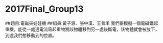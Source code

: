# 2017Final_Group13
##題目:電磁夾娃娃機 
##組員:黃子源、張中漢、王普禾 
我們要模擬一個電磁鐵起重機，能從一處通電流吸起重物將該物體移到另一處後斷電，該物體就會被放下，到達我們想移動到的位置。 
